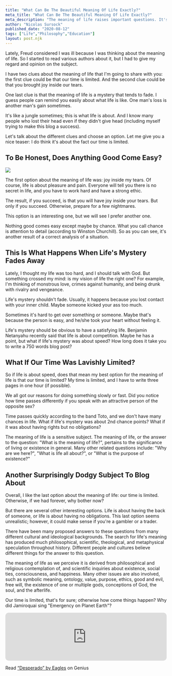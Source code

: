```yaml
---
title: "What Can Be The Beautiful Meaning Of Life Exactly?"
meta_title: "What Can Be The Beautiful Meaning Of Life Exactly?"
meta_description: "The meaning of life raises important questions. It's a subject Freud that's a sign of illness according to Freud. Life might be about gaming but not only"
author: "Nicolas Sursock"
published_date: "2020-08-12"
tags: ["Life","Philosophy","Education"]
layout: post.njk
---
```


Lately, Freud considered I was ill because I was thinking about the meaning of life. So I started to read various authors about it, but I had to give my regard and opinion on the subject.

I have two clues about the meaning of life that I'm going to share with you: the first clue could be that our time is limited. And the second clue could be that you brought joy inside our tears.

One last clue is that the meaning of life is a mystery that tends to fade. I guess people can remind you easily about what life is like. One man's loss is another man's gain sometimes.

It's like a jungle sometimes; this is what life is about. And I know many people who lost their head even if they didn't give head (including myself trying to make this blog a success).

Let's talk about the different clues and choose an option. Let me give you a nice teaser: I do think it's about the fact our time is limited.

## To Be Honest, Does Anything Good Come Easy?

![](https://images.unsplash.com/photo-1530478360694-903604e44961?ixlib=rb-1.2.1&ixid=eyJhcHBfaWQiOjEyMDd9&auto=format&fit=crop&w=420&q=80)

The first option about the meaning of life was: joy inside my tears. Of course, life is about pleasure and pain. Everyone will tell you there is no secret in life, and you have to work hard and have a strong ethic.

The result, if you succeed, is that you will have joy inside your tears. But only if you succeed. Otherwise, prepare for a few nightmares.

This option is an interesting one, but we will see I prefer another one.

Nothing good comes easy except maybe by chance. What you call chance is attention to detail (according to Winston Churchill). So as you can see, it's another result of a correct analysis of a situation.

## This Is What Happens When Life's Mystery Fades Away

Lately, I thought my life was too hard, and I should talk with God. But something crossed my mind: is my vision of life the right one? For example, I'm thinking of monstrous love, crimes against humanity, and being drunk with rivalry and vengeance.

Life's mystery shouldn't fade. Usually, it happens because you lost contact with your inner child. Maybe someone kicked your ass too much.

Sometimes it's hard to get over something or someone. Maybe that's because the person is easy, and he/she took your heart without feeling it.

Life's mystery should be obvious to have a satisfying life. Benjamin Netanyahu recently said that life is about competition. Maybe he has a point, but what if life's mystery was about speed? How long does it take you to write a 750 words blog post?

## What If Our Time Was Lavishly Limited?

So if life is about speed, does that mean my best option for the meaning of life is that our time is limited? My time is limited, and I have to write three pages in one hour (if possible).

We all got our reasons for doing something slowly or fast. Did you notice how time passes differently if you speak with an attractive person of the opposite sex?

Time passes quickly according to the band Toto, and we don't have many chances in life. What if life's mystery was about 2nd chance points? What if it was about having rights but no obligations?

The meaning of life is a sensitive subject. The meaning of life, or the answer to the question: "What is the meaning of life?", pertains to the significance of living or existence in general. Many other related questions include: "Why are we here?", "What is life all about?", or "What is the purpose of existence?"

## Another Surprisingly Dodgy Subject To Blog About

Overall, I like the last option about the meaning of life: our time is limited. Otherwise, if we had forever, why bother now?

But there are several other interesting options. Life is about having the back of someone, or life is about having no obligations. This last option seems unrealistic; however, it could make sense if you're a gambler or a trader.

There have been many proposed answers to these questions from many different cultural and ideological backgrounds. The search for life's meaning has produced much philosophical, scientific, theological, and metaphysical speculation throughout history. Different people and cultures believe different things for the answer to this question.

The meaning of life as we perceive it is derived from philosophical and religious contemplation of, and scientific inquiries about existence, social ties, consciousness, and happiness. Many other issues are also involved, such as symbolic meaning, ontology, value, purpose, ethics, good and evil, free will, the existence of one or multiple gods, conceptions of God, the soul, and the afterlife.

Our time is limited, that's for sure; otherwise how come things happen? Why did Jamiroquai sing "Emergency on Planet Earth"?

<iframe src="https://embed.music.apple.com/us/album/desperado/635788137?i=635788394&amp;app=music&amp;itsct=music_box&amp;itscg=30200&amp;at=1010lMoe&amp;ls=1" height="150px" frameborder="0" sandbox="allow-forms allow-popups allow-same-origin allow-scripts allow-top-navigation-by-user-activation" allow="autoplay *; encrypted-media *;" style="width: 100%; max-width: 660px; overflow: hidden; border-top-left-radius: 10px; border-top-right-radius: 10px; border-bottom-right-radius: 10px; border-bottom-left-radius: 10px; background-color: transparent; background-position: initial initial; background-repeat: initial initial;"></iframe>

Read [“Desperado” by Eagles](https://genius.com/Eagles-desperado-lyrics) on Genius